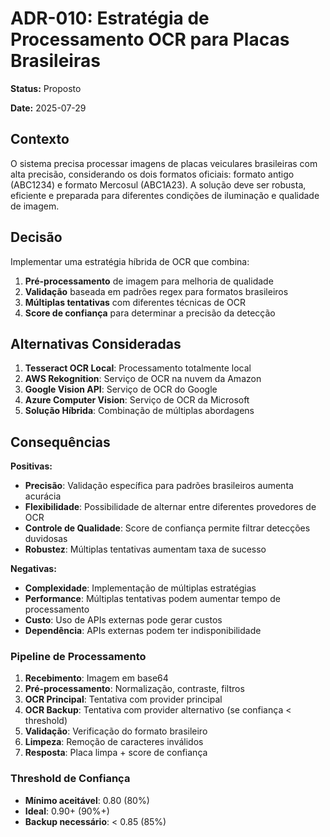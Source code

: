 # ADR-010: Estratégia de Processamento OCR para Placas Brasileiras

**Status:** Proposto

**Date:** 2025-07-29

## Contexto

O sistema precisa processar imagens de placas veiculares brasileiras com alta precisão, considerando os dois formatos oficiais: formato antigo (ABC1234) e formato Mercosul (ABC1A23). A solução deve ser robusta, eficiente e preparada para diferentes condições de iluminação e qualidade de imagem.

## Decisão

Implementar uma estratégia híbrida de OCR que combina:
1. **Pré-processamento** de imagem para melhoria de qualidade
2. **Validação** baseada em padrões regex para formatos brasileiros
3. **Múltiplas tentativas** com diferentes técnicas de OCR
4. **Score de confiança** para determinar a precisão da detecção

## Alternativas Consideradas

1. **Tesseract OCR Local**: Processamento totalmente local
2. **AWS Rekognition**: Serviço de OCR na nuvem da Amazon
3. **Google Vision API**: Serviço de OCR do Google
4. **Azure Computer Vision**: Serviço de OCR da Microsoft
5. **Solução Híbrida**: Combinação de múltiplas abordagens

## Consequências

**Positivas:**
- **Precisão**: Validação específica para padrões brasileiros aumenta acurácia
- **Flexibilidade**: Possibilidade de alternar entre diferentes provedores de OCR
- **Controle de Qualidade**: Score de confiança permite filtrar detecções duvidosas
- **Robustez**: Múltiplas tentativas aumentam taxa de sucesso

**Negativas:**
- **Complexidade**: Implementação de múltiplas estratégias
- **Performance**: Múltiplas tentativas podem aumentar tempo de processamento
- **Custo**: Uso de APIs externas pode gerar custos
- **Dependência**: APIs externas podem ter indisponibilidade

### Pipeline de Processamento
1. **Recebimento**: Imagem em base64
2. **Pré-processamento**: Normalização, contraste, filtros
3. **OCR Principal**: Tentativa com provider principal
4. **OCR Backup**: Tentativa com provider alternativo (se confiança < threshold)
5. **Validação**: Verificação do formato brasileiro
6. **Limpeza**: Remoção de caracteres inválidos
7. **Resposta**: Placa limpa + score de confiança

### Threshold de Confiança
- **Mínimo aceitável**: 0.80 (80%)
- **Ideal**: 0.90+ (90%+)
- **Backup necessário**: < 0.85 (85%)